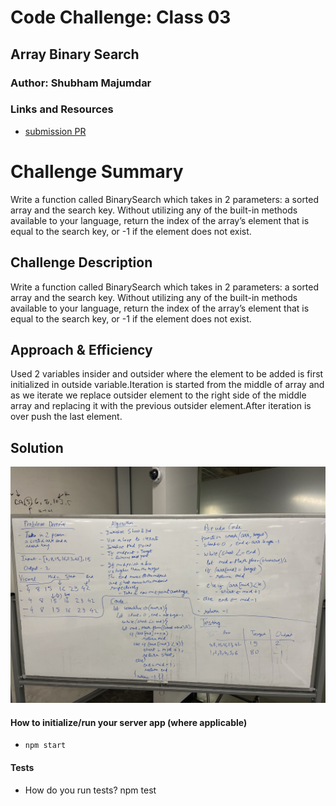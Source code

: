 # Code Challenge: Class 03

## Array Binary Search

### Author: Shubham Majumdar

### Links and Resources
* [submission PR](https://github.com/smajumdar22/data-structures-and-algorithms/pull/30)

# Challenge Summary
Write a function called BinarySearch which takes in 2 parameters: a sorted array and the search key. Without utilizing any of the built-in methods available to your language, return the index of the array’s element that is equal to the search key, or -1 if the element does not exist.

## Challenge Description
Write a function called BinarySearch which takes in 2 parameters: a sorted array and the search key. Without utilizing any of the built-in methods available to your language, return the index of the array’s element that is equal to the search key, or -1 if the element does not exist.

## Approach & Efficiency
Used 2 variables insider and outsider where the element to be added is first initialized in outside variable.Iteration is started from the middle of array and as we iterate we replace outsider element to the right side of the middle array and replacing it with the previous outsider element.After iteration is over push the last element.

## Solution
![UML Diagram](whiteboard.jpg)

#### How to initialize/run your server app (where applicable)
* `npm start`
  
#### Tests
* How do you run tests?
npm test

